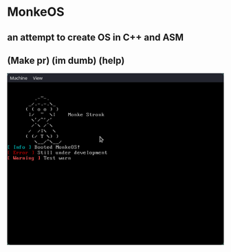 # MonkeOS
## an attempt to create OS in C++ and ASM 
## (Make pr) (im dumb) (help)

![Alt text](ss.png)